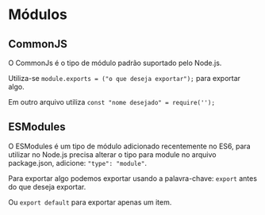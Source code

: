# Módulos 

## CommonJS

O CommonJs é o tipo de módulo padrão suportado pelo Node.js.

Utiliza-se ```module.exports = ("o que deseja exportar");``` para exportar algo.

Em outro arquivo utiliza ```const "nome desejado" = require('');```

## ESModules

O ESModules é um tipo de módulo adicionado recentemente no ES6, para utilizar no Node.js precisa alterar o tipo para module no arquivo package.json, adicione: ```"type": "module"```.

Para exportar algo podemos exportar usando a palavra-chave: ```export``` antes do que deseja exportar.

Ou ```export default``` para exportar apenas um item.